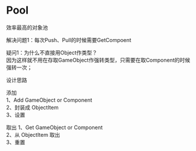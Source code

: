 # Pool
效率最高的对象池

解决问题1：每次Push、Pull的时候需要GetCompoent


疑问1：为什么不直接用Object作类型？  
因为这样就不用在存取GameObject作强转类型，只需要在取Component的时候强转一次；  

设计思路  

添加  
1、Add GameObject or Component  
2、封装成 ObjectItem  
3、设置    

取出
1、Get GameObject or Component  
2、从 ObjectItem 取出  
3、重置  